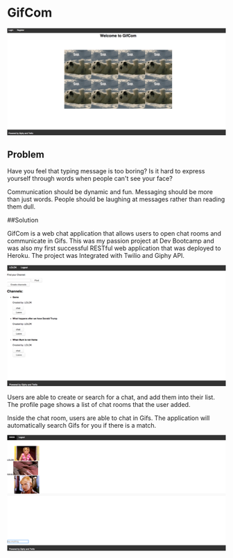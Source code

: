 # GifCom

![Alt text](./home_page.png?raw=true)

## Problem

Have you feel that typing message is too boring? Is it hard to express yourself through words when people can't see your face?

Communication should be dynamic and fun. Messaging should be more than just words. People should be laughing at messages rather than reading them dull.

##Solution

GifCom is a web chat application that allows users to open chat rooms and communicate in Gifs. This was my passion project at Dev Bootcamp and was also my first successful RESTful web application that was deployed to Heroku. The project was Integrated with Twilio and Giphy API.

![Alt text](./profile.png?raw=true)

Users are able to create or search for a chat, and add them into their list. The profile page shows a list of chat rooms that the user added.

Inside the chat room, users are able to chat in Gifs. The application will automatically search Gifs for you if there is a match.

![Alt text](./chat.png?raw=true)
